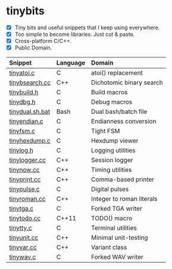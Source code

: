 # tinybits
- [x] Tiny bits and useful snippets that I keep using everywhere.
- [x] Too simple to become libraries. Just cut & paste.
- [x] Cross-platform C/C++.
- [x] Public Domain.

|Snippet|Language|Domain|
|:------|:-------|:-----|
|[tinyatoi.c](tinyatoi.c)|C|atoi() replacement|
|[tinybsearch.cc](tinybsearch.cc)|C++|Dichotomic binary search|
|[tinybuild.h](tinybuild.h)|C|Build macros|
|[tinydbg.h](tinydbg.h)|C|Debug macros|
|[tinydual.sh.bat](tinydual.sh.bat)|Bash|Dual bash/batch file|
|[tinyendian.c](tinyendian.c)|C|Endianness conversion|
|[tinyfsm.c](tinyfsm.c)|C|Tight FSM|
|[tinyhexdump.c](tinyhexdump.c)|C|Hexdump viewer|
|[tinylog.h](tinylog.h)|C|Logging utilities|
|[tinylogger.cc](tinylogger.cc)|C++|Session logger|
|[tinynow.cc](tinynow.cc)|C++|Timing utilities|
|[tinyprint.cc](tinyprint.cc)|C++|Comma-based printer|
|[tinypulse.c](tinypulse.c)|C|Digital pulses|
|[tinyroman.cc](tinyroman.cc)|C++|Integer to roman literals|
|[tinytga.c](tinytga.c)|C|Forked TGA writer|
|[tinytodo.cc](tinytodo.cc)|C++11|TODO() macro|
|[tinytty.c](tinytty.c)|C|Terminal utilities|
|[tinyunit.cc](tinyunit.cc)|C++|Minimal unit-testing|
|[tinyvar.cc](tinyvar.cc)|C++|Variant class|
|[tinywav.c](tinywav.c)|C|Forked WAV writer|
